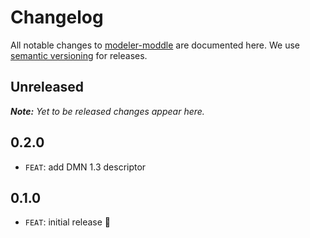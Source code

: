 # Changelog

All notable changes to [modeler-moddle](https://github.com/camunda/modeler-moddle) are documented here. We use [semantic versioning](http://semver.org/) for releases.

## Unreleased

___Note:__ Yet to be released changes appear here._

## 0.2.0

* `FEAT`: add DMN 1.3 descriptor

## 0.1.0

* `FEAT`: initial release 🎉
